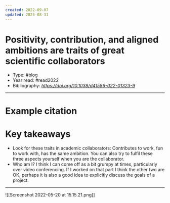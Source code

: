 ```yaml
---
created: 2022-09-07
updated: 2023-08-31
---
```

# Positivity, contribution, and aligned ambitions are traits of great scientific collaborators

* Type: #blog 
* Year read: #read2022
* Bibliography: _https://doi.org/10.1038/d41586-022-01323-9_
---
# Example citation


# Key takeaways
* Look for these traits in academic collaborators: Contributes to work, fun to work with, has the same ambition. You can also try to fulfil these three aspects yourself when you are the collaborator.
* Who am I? I think I can come off as a bit grumpy at times, particularly over video conferencing. If I worked on that part I think the other two are OK, perhaps it is also a good idea to explicitly discuss the goals of a project.

---

![[Screenshot 2022-05-20 at 15.15.21.png]]